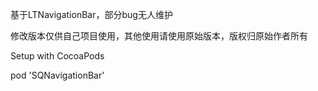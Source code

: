 基于LTNavigationBar，部分bug无人维护

修改版本仅供自己项目使用，其他使用请使用原始版本，版权归原始作者所有

Setup with CocoaPods

pod 'SQNavigationBar'
